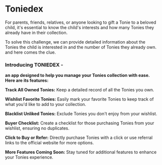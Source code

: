 # Toniedex
For parents, friends, relatives, or anyone looking to gift a Tonie to a beloved child, it's essential to know the child's 
interests and how many Tonies they already have in their collection.

To solve this challenge, we can provide detailed information about the Tonies the child is interested in and the number of Tonies they already own.
and here comes the clue.

<h3>Introducing TONIEDEX -</h3> 
<b>an app designed to help you manage your Tonies collection with ease. Here are its features:</b>

<br>

<b>Track All Owned Tonies:</b> Keep a detailed record of all the Tonies you own.

<b>Wishlist Favorite Tonies:</b> Easily mark your favorite Tonies to keep track of what you'd like to add to your collection.

<b>Blacklist Unliked Tonies:</b> Exclude Tonies you don't enjoy from your wishlist.

<b>Buyer Checklist:</b> Create a checklist for those purchasing Tonies from your wishlist, ensuring no duplicates.

<b>Click to Buy or Refer:</b> Directly purchase Tonies with a click or use referral links to the official website for more options.

<b>More Features Coming Soon:</b> Stay tuned for additional features to enhance your Tonies experience.
